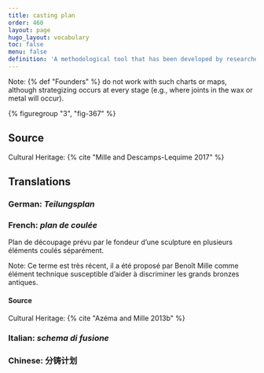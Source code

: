 ```yaml
---
title: casting plan
order: 460
layout: page
hugo_layout: vocabulary
toc: false
menu: false
definition: 'A methodological tool that has been developed by researchers to reverse engineer the casting sequence of a bronze sculpture and visually represent the separately cast parts. It is based on the evidence presented in the object and attempts to map the decisions made by a foundry regarding the number and position of separately cast pieces.'
---
```


<div class="backmatter">
Note: {% def "Founders" %} do not work with such charts or maps, although strategizing occurs at every stage (e.g., where joints in the wax or metal will occur).
</div>

{% figuregroup "3", "fig-367" %}

## Source

Cultural Heritage: {% cite "Mille and Descamps-Lequime 2017" %}

## Translations

<div class="accordion">

###  **German**: *Teilungsplan*

### **French**: *plan de coulée*

Plan de découpage prévu par le fondeur d’une sculpture en plusieurs éléments coulés séparément.

<div class="backmatter">
Note: Ce terme est très récent, il a été proposé par Benoît Mille comme élément technique susceptible d’aider à discriminer les grands bronzes antiques.
</div>

#### Source

Cultural Heritage: {% cite "Azéma and Mille 2013b" %}

### **Italian**: *schema di fusione*

### **Chinese**: 分铸计划

</div>

